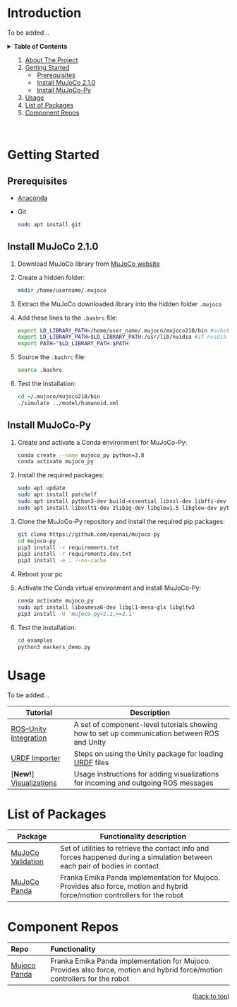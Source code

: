 # Introduction 
<div id="top"></div>

To be added...

<!-- TABLE OF CONTENTS -->
<details>
  <summary> <b> Table of Contents </b> <summary>
  <ol>
    <li>
      <a href="#introduction">About The Project</a>
    </li>
    <li>
      <a href="#getting-started">Getting Started</a>
      <ul>
        <li><a href="#prerequisites">Prerequisites</a></li>
        <li><a href="#install-mujoco-210">Install MuJoCo 2.1.0</a></li>
        <li><a href="#install-mujoco-py">Install MuJoCo-Py</a></li>
      </ul>
    </li>
    <li><a href="#usage">Usage</a></li>
    <li><a href="#list-of-packages">List of Packages</a></li>
    <li><a href="#component-repos">Component Repos</a></li>
  </ol>
</details>
<br/>

# Getting Started

## Prerequisites

* [Anaconda](https://docs.conda.io/projects/conda/en/latest/user-guide/install/index.html)
* Git
  
   ```sh
   sudo apt install git
   ```

## Install MuJoCo 2.1.0

1. Download MuJoCo library from [MuJoCo website](https://mujoco.org/download/mujoco210-linux-x86_64.tar.gz)
2. Create a hidden folder:

   ```sh
   mkdir /home/username/.mujoco
   ```

3. Extract the MuJoCo downloaded library into the hidden folder `.mujoco`
4. Add these lines to the `.bashrc` file:

   ```sh
   export LD_LIBRARY_PATH=/home/user_name/.mujoco/mujoco210/bin #substitute username with your username
   export LD_LIBRARY_PATH=$LD_LIBRARY_PATH:/usr/lib/nvidia #if nvidia graphic
   export PATH="$LD_LIBRARY_PATH:$PATH
   ```

5. Source the `.bashrc` file:

   ```sh
   source .bashrc
   ```

6. Test the installation:

   ```sh
   cd ~/.mujoco/mujoco210/bin
   ./simulate ../model/humanoid.xml
   ```

## Install MuJoCo-Py

1. Create and activate a Conda environment for MuJoCo-Py:

   ```sh
   conda create --name mujoco_py python=3.8
   conda activate mujoco_py
   ```

2. Install the required packages:

   ```sh
   sudo apt update
   sudo apt install patchelf
   sudo apt install python3-dev build-essential libssl-dev libffi-dev libxml2-dev  
   sudo apt install libxslt1-dev zlib1g-dev libglew1.5 libglew-dev python3-pip
   ```

3. Clone the MuJoCo-Py repository and install the required pip packages:

   ```sh
   git clone https://github.com/openai/mujoco-py
   cd mujoco-py
   pip3 install -r requirements.txt
   pip3 install -r requirements.dev.txt
   pip3 install -e . --no-cache
   ```

4. Reboot your pc
5. Activate the Conda virtual environment and install MuJoCo-Py:

   ```sh
   conda activate mujoco_py
   sudo apt install libosmesa6-dev libgl1-mesa-glx libglfw3
   pip3 install -U 'mujoco-py<2.2,>=2.1' 
   ```

6. Test the installation:

   ```sh
   cd examples
   python3 markers_demo.py
   ```

# Usage

To be added...

| Tutorial                                                                                                                                                  | Description                                                                                  |
| --------------------------------------------------------------------------------------------------------------------------------------------------------- | -------------------------------------------------------------------------------------------- |
| [ROS–Unity Integration](tutorials/ros_unity_integration/README.md)                                                                                        | A set of component-level tutorials showing how to set up communication between ROS and Unity |
| [URDF Importer](tutorials/urdf_importer/urdf_tutorial.md)                                                                                                 | Steps on using the Unity package for loading [URDF](http://wiki.ros.org/urdf) files          |
| [**New!**] [Visualizations](https://github.com/Unity-Technologies/ROS-TCP-Connector/blob/main/com.unity.robotics.visualizations/Documentation~/README.md) | Usage instructions for adding visualizations for incoming and outgoing ROS messages          |

# List of Packages

| Package                                                                                                                                                  | Functionality description                                                                                  |
| --------------------------------------------------------------------------------------------------------------------------------------------------------- | -------------------------------------------------------------------------------------------- |
| [MuJoCo Validation](mujoco_validation) | Set of utilities to retrieve the contact info and forces happened during a simulation between each pair of bodies in contact |
| [MuJoCo Panda](environment_identification/mujoco_panda) |  Franka Emika Panda implementation for Mujoco. Provides also force, motion and hybrid force/motion controllers for the robot   |


# Component Repos

| Repo                                                                       | Functionality                                      |
| :------------------------------------------------------------------------- | :------------------------------------------------- |
| [Mujoco Panda](https://github.com/justagist/mujoco_panda) | Franka Emika Panda implementation for Mujoco. Provides also force, motion and hybrid force/motion controllers for the robot |


<p align="right">(<a href="#top">back to top</a>)</p>
